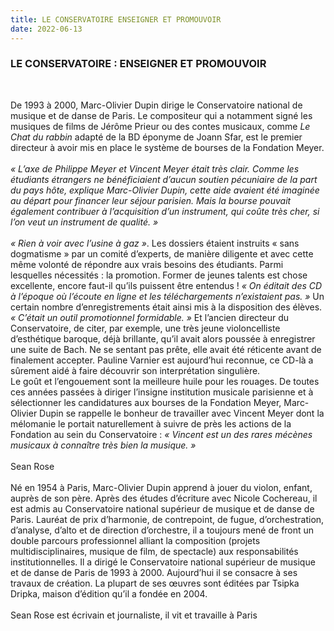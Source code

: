 ```yaml
---
title: LE CONSERVATOIRE ENSEIGNER ET PROMOUVOIR
date: 2022-06-13
---
```


### LE CONSERVATOIRE : ENSEIGNER ET PROMOUVOIR
<br>

De 1993 à 2000, Marc-Olivier Dupin dirige le Conservatoire national de musique et de danse de Paris. Le compositeur qui a notamment signé les musiques de films de Jérôme Prieur ou des contes musicaux, comme *Le Chat du rabbin* adapté de la BD éponyme de Joann Sfar, est le premier directeur à avoir mis en place le système de bourses de la Fondation Meyer.
<br><br>
*« L’axe de Philippe Meyer et Vincent Meyer était très clair. Comme les étudiants étrangers ne bénéficiaient d’aucun soutien pécuniaire de la part du pays hôte, explique Marc-Olivier Dupin, cette aide avaient été imaginée au départ pour financer leur séjour parisien. Mais la bourse pouvait également contribuer à l’acquisition d’un instrument, qui coûte très cher, si l’on veut un instrument de qualité. »*
<br><br>
*« Rien à voir avec l’usine à gaz »*. Les dossiers étaient instruits « sans dogmatisme » par un comité d’experts, de manière diligente et avec cette même volonté de répondre aux vrais besoins des étudiants. Parmi lesquelles nécessités : la promotion. Former de jeunes talents est chose excellente, encore faut-il qu’ils puissent être entendus ! *« On éditait des CD à l’époque où l’écoute en ligne et les téléchargements n’existaient pas. »* Un certain nombre d’enregistrements était ainsi mis à la disposition des élèves. *« C’était un outil promotionnel formidable. »* Et l’ancien directeur du Conservatoire, de citer, par exemple, une très jeune violoncelliste d’esthétique baroque, déjà brillante, qu’il avait alors poussée à enregistrer une suite de Bach. Ne se sentant pas prête, elle avait été réticente avant de finalement accepter. Pauline Varnier est aujourd’hui reconnue, ce CD-là a sûrement aidé à faire découvrir son interprétation singulière.
<br>
Le goût et l’engouement sont la meilleure huile pour les rouages. De toutes ces années passées à diriger l’insigne institution musicale parisienne et à sélectionner les candidatures aux bourses de la Fondation Meyer, Marc-Olivier Dupin se rappelle le bonheur de travailler avec Vincent Meyer dont la mélomanie le portait naturellement à suivre de près les actions de la Fondation au sein du Conservatoire :  *« Vincent est un des rares mécènes musicaux à connaître très bien la musique. »*
<br><br>
Sean Rose
<br><br>
Né en 1954 à Paris, Marc-Olivier Dupin apprend à jouer du violon, enfant, auprès de son père. Après des études d’écriture avec Nicole Cochereau, il est admis au Conservatoire national supérieur de musique et de danse de Paris. Lauréat de prix d’harmonie, de contrepoint, de fugue, d’orchestration, d’analyse, d’alto et de direction d’orchestre, il a toujours mené de front un double parcours professionnel alliant la composition (projets multidisciplinaires, musique de film, de spectacle) aux responsabilités institutionnelles. Il a dirigé le Conservatoire national supérieur de musique et de danse de Paris de 1993 à 2000. Aujourd’hui il se consacre à ses travaux de création. La plupart de ses œuvres sont éditées par Tsipka Dripka, maison d’édition qu’il a fondée en 2004.
<br><br>
Sean Rose est écrivain et journaliste, il vit et travaille à Paris